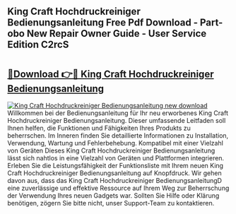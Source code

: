 ## King Craft Hochdruckreiniger Bedienungsanleitung Free Pdf Download - Part-obo New Repair Owner Guide - User Service Edition C2rcS

# <h2><a href="http://df0hkh.blite.top/?on=King+Craft+Hochdruckreiniger+Bedienungsanleitung">🔗Download 👉🔴 King Craft Hochdruckreiniger Bedienungsanleitung</a></h2>

[![King Craft Hochdruckreiniger Bedienungsanleitung new download](https://i.imgur.com/lujVjoI.png)](http://df0hkh.blite.top/?on=King+Craft+Hochdruckreiniger+Bedienungsanleitung)
Willkommen bei der Bedienungsanleitung für Ihr neu erworbenes King Craft Hochdruckreiniger Bedienungsanleitung. Dieser umfassende Leitfaden soll Ihnen helfen, die Funktionen und Fähigkeiten Ihres Produkts zu beherrschen. Im Inneren finden Sie detaillierte Informationen zu Installation, Verwendung, Wartung und Fehlerbehebung. Kompatibel mit einer Vielzahl von Geräten Dieses King Craft Hochdruckreiniger Bedienungsanleitung lässt sich nahtlos in eine Vielzahl von Geräten und Plattformen integrieren. Erleben Sie die Leistungsfähigkeit der Funktionsliste mit Ihrem neuen King Craft Hochdruckreiniger Bedienungsanleitung auf Knopfdruck. Wir gehen davon aus, dass das King Craft Hochdruckreiniger BedienungsanleitungD eine zuverlässige und effektive Ressource auf Ihrem Weg zur Beherrschung der Verwendung Ihres neuen Gadgets war. Sollten Sie Hilfe oder Klärung benötigen, zögern Sie bitte nicht, unser Support-Team zu kontaktieren.
